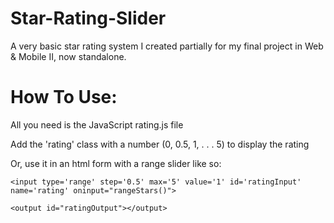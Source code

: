 # Star-Rating-Slider
A very basic star rating system I created partially for my final project in Web & Mobile II, now standalone.

# How To Use:
All you need is the JavaScript rating.js file

Add the 'rating' class with a number (0, 0.5, 1, . . . 5) to display the rating

Or, use it in an html form with a range slider like so:
```
<input type='range' step='0.5' max='5' value='1' id='ratingInput' name='rating' oninput="rangeStars()">

<output id="ratingOutput"></output>
```